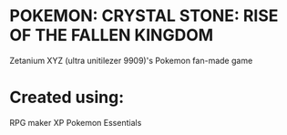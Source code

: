 # POKEMON: CRYSTAL STONE: RISE OF THE FALLEN KINGDOM
 Zetanium XYZ (ultra unitilezer 9909)'s Pokemon fan-made game 

# Created using: 
 RPG maker XP
 Pokemon Essentials 
  
  
